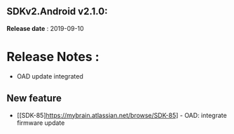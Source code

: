 SDKv2.Android v2.1.0:
--------------------
**Release date** : 2019-09-10


# Release Notes :

- OAD update integrated

## New feature

- [[SDK-85]https://mybrain.atlassian.net/browse/SDK-85] - OAD: integrate firmware update 

